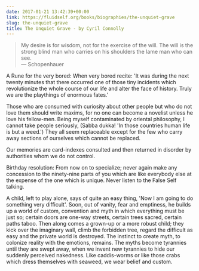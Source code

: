 ```yaml
---
date: 2017-01-21 13:42:39+00:00
link: https://fluidself.org/books/biographies/the-unquiet-grave
slug: the-unquiet-grave
title: The Unquiet Grave - by Cyril Connolly
---
```


> My desire is for wisdom, not for the exercise of the will. The will is the strong blind man who carries on his shoulders the lame man who can see.  
> — Schopenhauer

A Rune for the very bored: When very bored recite: 'It was during the next twenty minutes that there occurred one of those tiny incidents which revolutionize the whole course of our life and alter the face of history. Truly we are the playthings of enormous fates.'

Those who are consumed with curiosity about other people but who do not love them should write maxims, for no one can become a novelist unless he love his fellow-men. Being myself contaminated by oriental philosophy, I cannot take people seriously, (Sabba dukka! 'In those countries human life is but a weed.') They all seem replaceable except for the few who carry away sections of ourselves which cannot be replaced.

Our memories are card-indexes consulted and then returned in disorder by authorities whom we do not control.

Birthday resolution: From now on to specialize; never again make any concession to the ninety-nine parts of you which are like everybody else at the expense of the one which is unique. Never listen to the False Self talking.

A child, left to play alone, says of quite an easy thing, 'Now I am going to do something very difficult'. Soon, out of vanity, fear and emptiness, he builds up a world of custom, convention and myth in which everything must be just so; certain doors are one-way streets, certain trees sacred, certain paths taboo. Then along comes a grown-up or a more robust child; they kick over the imaginary wall, climb the forbidden tree, regard the difficult as easy and the private world is destroyed. The instinct to create myth, to colonize reality with the emotions, remains. The myths become tyrannies until they are swept away, when we invent new tyrannies to hide our suddenly perceived nakedness. Like caddis-worms or like those crabs which dress themselves with seaweed, we wear belief and custom.
